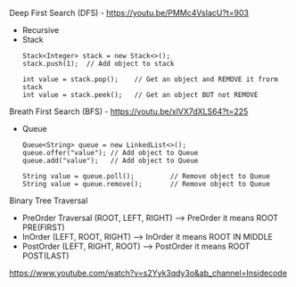 Deep First Search (DFS) - https://youtu.be/PMMc4VsIacU?t=903
  + Recursive
  + Stack
    ```
    Stack<Integer> stack = new Stack<>();
    stack.push(1);  // Add object to stack
    
    int value = stack.pop();    // Get an object and REMOVE it frorm stack
    int value = stack.peek();   // Get an object BUT not REMOVE
    ```    
Breath First Search (BFS) - https://youtu.be/xlVX7dXLS64?t=225
  - Queue
    ```
    Queue<String> queue = new LinkedList<>();
    queue.offer("value"); // Add object to Queue  
    queue.add("value");   // Add object to Queue
    
    String value = queue.poll();         // Remove object to Queue  
    String value = queue.remove();       // Remove object to Queue
    ```
  
Binary Tree Traversal
  + PreOrder Traversal  (ROOT, LEFT, RIGHT) --> PreOrder it means ROOT PRE(FIRST)
  + InOrder             (LEFT, ROOT, RIGHT) --> InOrder it means ROOT IN MIDDLE
  + PostOrder           (LEFT, RIGHT, ROOT) --> PostOrder it means ROOT POST(LAST) 

https://www.youtube.com/watch?v=s2Yyk3qdy3o&ab_channel=Insidecode
